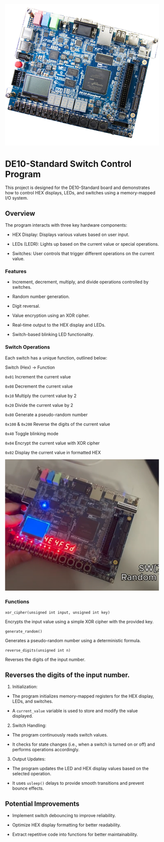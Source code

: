 
![Logo](	lib/D_10.jpg)


# DE10-Standard Switch Control Program

This project is designed for the DE10-Standard board and demonstrates how to control HEX displays, LEDs, and switches using a memory-mapped I/O system.

## Overview

The program interacts with three key hardware components:
    
- HEX Display: Displays various values based on user input.

- LEDs (LEDR): Lights up based on the current value or special operations.

- Switches: User controls that trigger different operations on the current value.
    
### Features

- Increment, decrement, multiply, and divide operations controlled by switches.

- Random number generation.

- Digit reversal.

- Value encryption using an XOR cipher.

- Real-time output to the HEX display and LEDs.

- Switch-based blinking LED functionality.

### Switch Operations

Each switch has a unique function, outlined below:

Switch (Hex) -> Function

`0x01` Increment the current value

`0x08` Decrement the current value

`0x10` Multiply the current value by 2

`0x20` Divide the current value by 2

`0x80` Generate a pseudo-random number

`0x100` & `0x200` Reverse the digits of the current value

`0x40` Toggle blinking mode

`0x04` Encrypt the current value with XOR cipher

`0x02` Display the current value in formatted HEX

![Image](lib/Demo.png)

### Functions

`xor_cipher(unsigned int input, unsigned int key)`

Encrypts the input value using a simple XOR cipher with the provided key.

`generate_random()`

Generates a pseudo-random number using a deterministic formula.

`reverse_digits(unsigned int n)`

Reverses the digits of the input number.

## Reverses the digits of the input number.

1. Initialization:
- The program initializes memory-mapped registers for the HEX display, LEDs, and switches.

- A `current_value` variable is used to store and modify the value displayed.

2. Switch Handling:

- The program continuously reads switch values.

- It checks for state changes (i.e., when a switch is turned on or off) and performs operations accordingly.

3. Output Updates:

- The program updates the LED and HEX display values based on the selected operation.

- It uses `usleep()` delays to provide smooth transitions and prevent bounce effects.


## Potential Improvements

- Implement switch debouncing to improve reliability.

- Optimize HEX display formatting for better readability.

- Extract repetitive code into functions for better maintainability.

